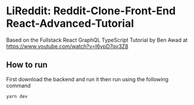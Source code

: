 # LiReddit: Reddit-Clone-Front-End React-Advanced-Tutorial

Based on the Fullstack React GraphQL TypeScript Tutorial by Ben Awad at https://www.youtube.com/watch?v=I6ypD7qv3Z8

## How to run

First download the backend and run it then run using the following command

```
yarn dev
```
